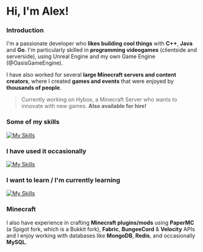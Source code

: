 # **Hi, I'm Alex!**

### **Introduction**
I'm a passionate developer who **likes building cool things** with **C++**, **Java** and **Go**. I'm particularly skilled in **programming videogames** (clientside and serverside), using Unreal Engine and my own Game Engine (@OasisGameEngine).

I have also worked for several **large Minecraft servers and content creators**, where I created **games and events** that were enjoyed by **thousands of people**.

> Currently working on Hybox, a Minecraft Server who wants to innovate with new games. **Also available for hire!**

### **Some of my skills**

[![My Skills](https://skillicons.dev/icons?i=java,js,ts,linux,sqlite,mysql,mongo,redis,bots,nginx,cloudflare,workers,vercel,grafana,git,github,gitlab,nodejs,npm,maven,gradle,gcp,azure,heroku,vscode,sublime,idea,webstorm,postman,intellij,unrealengine,unity,codepen,replit&perline=10)](https://skillicons.dev)

### **I have used it occasionally**

[![My Skills](https://skillicons.dev/icons?i=androidstudio,figma,postgres,html,css,tailwindcss,react,vue,nextjs,webflow,vite,electron,express,graphql,apollo,nestjs)](https://skillicons.dev)

### **I want to learn / I'm currently learning**

[![My Skills](https://skillicons.dev/icons?i=docker,rabbitmq,rust,kotlin)](https://skillicons.dev)

### **Minecraft**
I also have experience in crafting **Minecraft plugins/mods** using **PaperMC** (a Spigot fork, which is a Bukkit fork), **Fabric**, **BungeeCord** & **Velocity** APIs and I enjoy working with databases like **MongoDB**, **Redis**, and occasionally **MySQL**.
